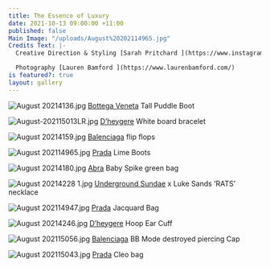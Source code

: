 ```yaml
---
title: The Essence of Luxury
date: 2021-10-13 09:00:00 +11:00
published: false
Main Image: "/uploads/August%20202114965.jpg"
Credits Text: |-
  Creative Direction & Styling [Sarah Pritchard ](https://www.instagram.com/sar4hcant/?hl=en)

  Photography [Lauren Bamford ](https://www.laurenbamford.com/)
is featured?: true
layout: gallery
---
```


![August 20214136.jpg](/uploads/August%2020214136.jpg)
[Bottega Veneta](https://www.bottegaveneta.com/en-au) Tall Puddle Boot

![August-202115013LR.jpg](/uploads/August-202115013LR.jpg)
[D’heygere](https://dheygere.com/) White board bracelet

![August 20214159.jpg](/uploads/August%2020214159.jpg)
[Balenciaga](https://www.balenciaga.com/en-au) flip flops

![August 202114965.jpg](/uploads/August%20202114965.jpg)
[Prada](https://www.prada.com/au/en.html) Lime Boots

![August 20214180.jpg](/uploads/August%2020214180.jpg)
[Abra](http://www.abra.paris/) Baby Spike green bag

![August 20214228 1.jpg](/uploads/August%2020214228%201.jpg)
[Underground Sundae](https://www.undergroundsundae.com/) x Luke Sands ‘RATS’ necklace

![August 202114947.jpg](/uploads/August%20202114947.jpg)
[Prada](https://www.prada.com/au/en.html) Jacquard Bag

![August 20214246.jpg](/uploads/August%2020214246.jpg)
[D’heygere](https://dheygere.com/) Hoop Ear Cuff

![August 202115056.jpg](/uploads/August%20202115056.jpg)
[Balenciaga](https://www.balenciaga.com/en-au) BB Mode destroyed piercing Cap 

![August 202115043.jpg](/uploads/August%20202115043.jpg)
[Prada](https://www.prada.com/au/en.html) Cleo bag

